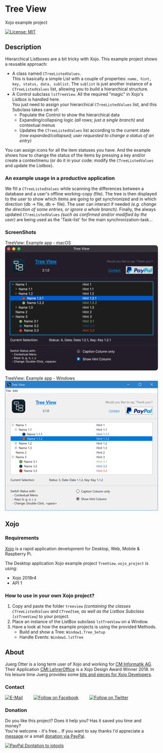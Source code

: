 # Tree View
Xojo example project

[![License: MIT](https://img.shields.io/badge/License-MIT-green.svg)](LICENSE)

## Description
Hierarchical Listboxes are a bit tricky with Xojo. This example project shows
a reusable approach:
- A class named ```CTreeListedValues```.  
  This is basically a simple List with a couple of properties: ```name, hint, key, status, data, sublist```. The ```sublist``` is just another instance of a ```CTreeListedValues``` list, allowing you to build a hierarchical structure.
- A Control subclass ```lstTreeView```.
  All the required "magic" in Xojo's Listbox is handled here.  
  You just need to assign your hierarchical ```CTreeListedValues``` list,
  and this Subclass takes care of:
  - Populate the Control to show the hierarchical data
  - Expanding/collapsing logic *(all rows; just a single branch)* and
    contextual menus
  - Updates the ```CTreeListedValues``` list according to the current state
    *(row expanded/collapsed; user requested to change a status of an entry)*

You can assign icons for all the item statuses you have. And the example shows how to change the status of the items by pressing a key and/or create a contextmenu (or do it in your code: modify the ```CTreeListedValues``` and update the Listbox).

### An example usage in a productive application
We fill a ```CTreeListedValues``` while scanning the differences between a database and a user's offline working-copy (file). The tree is then displayed to the user to show which items are going to get synchronized and in which direction (db -> file, db <- file). The user can interact if needed *(e.g. change the direction of some entries, or ignore a whole branch)*. Finally, the always updated ```CTreeListedValues``` *(such as confirmed and/or modified by the user)* are being used as the 'Task-list' for the main synchronization-task... 

### ScreenShots
TreeView: Example app - macOS  
![ScreenShot: Example App macOS](screenshots/TreeView_macOS.png?raw=true)

TreeView: Example app - Windows  
![ScreenShot: Example App Windows](screenshots/TreeView_Windows.png?raw=true)

## Xojo
### Requirements
[Xojo](https://www.xojo.com/) is a rapid application development for Desktop, Web, Mobile & Raspberry Pi.  

The Desktop application Xojo example project ```TreeView.xojo_project``` is using:
- Xojo 2018r4
- API 1

### How to use in your own Xojo project?
1. Copy and paste the folder ```treeview``` *(containing the classes ```CTreeListedValues``` and ```CTreeItem```, as well as the Listbox Subclass ```lstTreeView```)* to your project.
2. Place an instance of the ListBox subclass ```lstTreeView``` on a Window.
3. Have a look at how the example projects is using the provided Methods.  
   - Build and show a Tree: ```Window1.Tree_Setup```
   - Handle Events: ```Window1.lstTree```

## About
Juerg Otter is a long term user of Xojo and working for [CM Informatik AG](https://cmiag.ch/). Their Application [CMI LehrerOffice](https://cmi-bildung.ch/) is a Xojo Design Award Winner 2018. In his leisure time Juerg provides some [bits and pieces for Xojo Developers](https://www.jo-tools.ch/).

### Contact
[![E-Mail](https://img.shields.io/static/v1?style=social&label=E-Mail&message=xojo@jo-tools.ch)](mailto:xojo@jo-tools.ch)
&emsp;&emsp;
[![Follow on Facebook](https://img.shields.io/static/v1?style=social&logo=facebook&label=Facebook&message=juerg.otter)](https://www.facebook.com/juerg.otter)
&emsp;&emsp;
[![Follow on Twitter](https://img.shields.io/twitter/follow/juergotter?style=social)](https://twitter.com/juergotter)

### Donation
Do you like this project? Does it help you? Has it saved you time and money?  
You're welcome - it's free... If you want to say thanks I'd appreciate a [message](mailto:xojo@jo-tools.ch) or a small [donation via PayPal](https://paypal.me/jotools).  

[![PayPal Dontation to jotools](https://img.shields.io/static/v1?style=social&logo=paypal&label=PayPal&message=jotools)](https://paypal.me/jotools)
